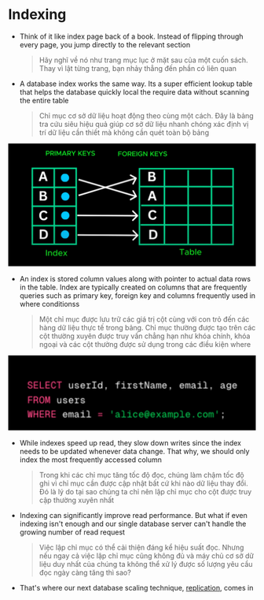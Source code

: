 # Indexing

- Think of it like index page back of a book. Instead of flipping through every page, you jump directly to the relevant section

  > Hãy nghĩ về nó như trang mục lục ở mặt sau của một cuốn sách. Thay vì lật từng trang, bạn nhảy thẳng đến phần có liên quan

- A database index works the same way. Its a super efficient lookup table that helps the database quickly local the require data without scanning the entire table
  > Chỉ mục cơ sở dữ liệu hoạt động theo cùng một cách. Đây là bảng tra cứu siêu hiệu quả giúp cơ sở dữ liệu nhanh chóng xác định vị trí dữ liệu cần thiết mà không cần quét toàn bộ bảng

![Images Demo](./images/indexing/1.webp)

- An index is stored column values along with pointer to actual data rows in the table. Index are typically created on columns that are frequently queries such as primary key, foreign key and columns frequently used in where conditionss
  > Một chỉ mục được lưu trữ các giá trị cột cùng với con trỏ đến các hàng dữ liệu thực tế trong bảng. Chỉ mục thường được tạo trên các cột thường xuyên được truy vấn chẳng hạn như khóa chính, khóa ngoại và các cột thường được sử dụng trong các điều kiện where

![Images Demo](./images/indexing/2.webp)

- While indexes speed up read, they slow down writes since the index needs to be updated whenever data change. That why, we should only index the most frequently accessed column

  > Trong khi các chỉ mục tăng tốc độ đọc, chúng làm chậm tốc độ ghi vì chỉ mục cần được cập nhật bất cứ khi nào dữ liệu thay đổi. Đó là lý do tại sao chúng ta chỉ nên lập chỉ mục cho cột được truy cập thường xuyên nhất

- Indexing can significantly improve read performance. But what if even indexing isn't enough and our single database server can't handle the growing number of read request

  > Việc lập chỉ mục có thể cải thiện đáng kể hiệu suất đọc. Nhưng nếu ngay cả việc lập chỉ mục cũng không đủ và máy chủ cơ sở dữ liệu duy nhất của chúng ta không thể xử lý được số lượng yêu cầu đọc ngày càng tăng thì sao?

- That's where our next database scaling technique, [replication](./16_replication.md), comes in
